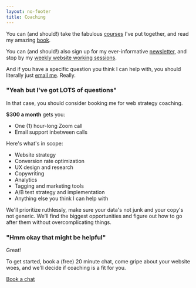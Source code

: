```yaml
---
layout: no-footer
title: Coaching
---
```


You can (and should!) take the fabulous [courses](/courses) I've put together, and read my amazing [book](https://www.amazon.com/dp/B0BVSXB5W7). 

You can (and should!) also sign up for my ever-informative [newsletter](/newsletter), and stop by my [weekly website working sessions](https://lu.ma/work-on-your-site).

And if you have a specific question you think I can help with, you should literally just [email me](/contact). Really.

### "Yeah but I've got LOTS of questions"

In that case, you should consider booking me for web strategy coaching.

**$300 a month** gets you:

- One (1) hour-long Zoom call
- Email support inbetween calls

Here's what's in scope:

- Website strategy
- Conversion rate optimization
- UX design and research
- Copywriting
- Analytics
- Tagging and marketing tools
- A/B test strategy and implementation
- Anything else you think I can help with

We'll prioritize ruthlessly, make sure your data's not junk and your copy's not generic. We'll find the biggest opportunities and figure out how to go after them without overcomplicating things.

### "Hmm okay that might be helpful"

Great!

To get started, book a (free) 20 minute chat, come gripe about your website woes, and we'll decide if coaching is a fit for you.

<div class="center"><a class="btn primary-cta" href="https://calendly.com/briandavidhall/20">Book a chat</a></div>

